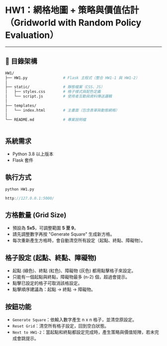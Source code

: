 # HW1：網格地圖 + 策略與價值估計（Gridworld with Random Policy Evaluation）

---

## 📁 目錄架構
```bash
HW1/
├── HW1.py                # Flask 主程式（整合 HW1-1 與 HW1-2）
│
├── static/               # 靜態檔案（CSS、JS）
│   ├── styles.css        # 格子樣式與配色定義
│   └── script.js         # 使用者互動與資料傳送邏輯
│
├── templates/
│   └── index.html        # 主畫面（包含表單與動態網格）
│
└── README.md             # 專案說明檔
          
```
## 系統需求 
- Python 3.8 以上版本
- Flask 套件  

## 執行方式 
```bash
python HW1.py
```
```cpp
http://127.0.0.1:5000/
```

## 方格數量 (Grid Size)

   - 預設為 **5x5**，可調整範圍 **5 至 9**。
   - 請先調整數字再按 "Generate Square" 生成新方格。
   - 每次重新產生方格時，會自動清空所有設定（起點、終點、障礙物）。

## 格子設定 (起點、終點、障礙物) 

   - 起點 (綠色)、終點 (紅色)、障礙物 (灰色) 都用點擊格子來設定。
   - 只能有一個起點與終點，障礙物最多 (n-2) 個，超過會提示。
   - 點擊已設定的格子可取消該格設定。
   - 點擊順序建議為：起點 → 終點 → 障礙物。
  
## 按鈕功能

   - `Generate Square`：依輸入數字產生 n x n 格子，並清空原設定。
   - `Reset Grid`：清空所有格子設定，回到空白狀態。
   - `Next to HW1-2`：當起點和終點都設定完成時，產生策略與價值矩陣，若未完成會跳提示。   
  